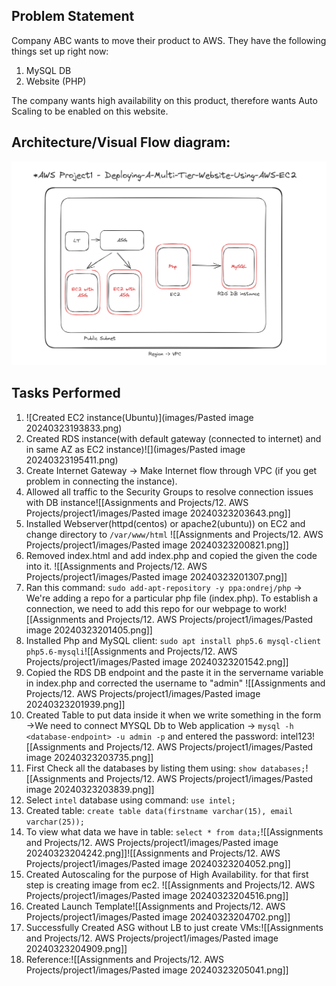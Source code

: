 ## Problem Statement

Company ABC wants to move their product to AWS. They have the following things set up right now:

1. MySQL DB
2. Website (PHP)

The company wants high availability on this product, therefore wants Auto Scaling to be enabled on this website.

## Architecture/Visual Flow diagram:

![](images/architecture-diagram.png)

## Tasks Performed

1. ![Created EC2 instance(Ubuntu)](images/Pasted image 20240323193833.png)
2. Created RDS instance(with default gateway (connected to internet) and in same AZ as EC2 instance)![](images/Pasted image 20240323195411.png)
3. Create Internet Gateway -> Make Internet flow through VPC (if you get problem in connecting the instance).
4. Allowed all traffic to the Security Groups to resolve connection issues with DB instance![[Assignments and Projects/12. AWS Projects/project1/images/Pasted image 20240323203643.png]]
5. Installed Webserver(httpd(centos) or apache2(ubuntu)) on EC2 and change directory to `/var/www/html` ![[Assignments and Projects/12. AWS Projects/project1/images/Pasted image 20240323200821.png]]
6. Removed index.html and add index.php and copied the given the code into it. ![[Assignments and Projects/12. AWS Projects/project1/images/Pasted image 20240323201307.png]]
7. Ran this command: `sudo add-apt-repository -y ppa:ondrej/php` -> We're adding a repo for a particular php file (index.php). To establish a connection, we need to add this repo for our webpage to work![[Assignments and Projects/12. AWS Projects/project1/images/Pasted image 20240323201405.png]]
8. Installed Php and MySQL client: `sudo apt install php5.6 mysql-client php5.6-mysqli`![[Assignments and Projects/12. AWS Projects/project1/images/Pasted image 20240323201542.png]]
9. Copied the RDS DB endpoint and the paste it in the servername variable in index.php and corrected the username to "admin" ![[Assignments and Projects/12. AWS Projects/project1/images/Pasted image 20240323201939.png]]
10. Created Table to put data inside it when we write something in the form ->We need to connect MYSQL Db to Web application -> `mysql -h <database-endpoint> -u admin -p` and entered the password: intel123![[Assignments and Projects/12. AWS Projects/project1/images/Pasted image 20240323203735.png]]
11. First Check all the databases by listing them using: `show databases;`![[Assignments and Projects/12. AWS Projects/project1/images/Pasted image 20240323203839.png]]
12. Select `intel` database using command: `use intel;`
13. Created table: `create table data(firstname varchar(15), email varchar(25));`
14. To view what data we have in table: `select * from data;`![[Assignments and Projects/12. AWS Projects/project1/images/Pasted image 20240323204242.png]]![[Assignments and Projects/12. AWS Projects/project1/images/Pasted image 20240323204052.png]]
15. Created Autoscaling for the purpose of High Availability. for that first step is creating image from ec2. ![[Assignments and Projects/12. AWS Projects/project1/images/Pasted image 20240323204516.png]]
16. Created Launch Template![[Assignments and Projects/12. AWS Projects/project1/images/Pasted image 20240323204702.png]]
17. Successfully Created ASG without LB to just create VMs:![[Assignments and Projects/12. AWS Projects/project1/images/Pasted image 20240323204909.png]]
18. Reference:![[Assignments and Projects/12. AWS Projects/project1/images/Pasted image 20240323205041.png]]
